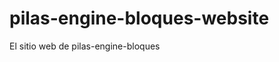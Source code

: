 # pilas-engine-bloques-website

El sitio web de pilas-engine-bloques
































